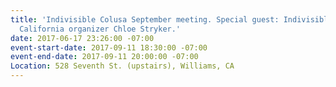 ```yaml
---
title: 'Indivisible Colusa September meeting. Special guest: Indivisible Northern
  California organizer Chloe Stryker.'
date: 2017-06-17 23:26:00 -07:00
event-start-date: 2017-09-11 18:30:00 -07:00
event-end-date: 2017-09-11 20:00:00 -07:00
Location: 528 Seventh St. (upstairs), Williams, CA
---
```


